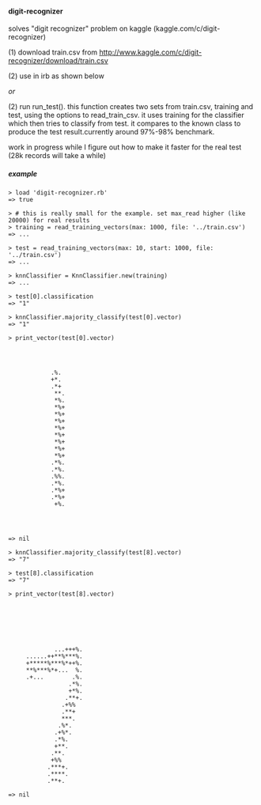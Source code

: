 #### digit-recognizer
solves "digit recognizer" problem on kaggle (kaggle.com/c/digit-recognizer)

(1) download train.csv from http://www.kaggle.com/c/digit-recognizer/download/train.csv

(2) use in irb as shown below 

*or* 

(2) run run_test(). this function creates two sets from train.csv, training and test, using the options to read_train_csv. it uses training for the classifier which then tries to classify from test. it compares to the known class to produce the test result.currently around 97%-98% benchmark. 

work in progress while I figure out how to make it faster for the real test (28k records will take a while)

##### example
    > load 'digit-recognizer.rb'
    => true

    > # this is really small for the example. set max_read higher (like 20000) for real results
    > training = read_training_vectors(max: 1000, file: '../train.csv')
    => ...

    > test = read_training_vectors(max: 10, start: 1000, file: '../train.csv')
    => ...

    > knnClassifier = KnnClassifier.new(training)
    => ...

    > test[0].classification
    => "1" 

    > knnClassifier.majority_classify(test[0].vector)
    => "1" 

    > print_vector(test[0].vector)
                                
                                
                                
                                
                .%.             
                +*.             
                .*+             
                 **.            
                 *%.            
                 *%+            
                 *%+            
                 *%+            
                 *%+            
                 *%+            
                 *%+            
                 *%+            
                 *%+            
                .*%.            
                .*%.            
                .%%.            
                .*%.            
                .*%+            
                .*%+            
                 +%.            
                                
                                
                                
                                
    => nil 

    > knnClassifier.majority_classify(test[8].vector)
    => "7" 

    > test[8].classification
    => "7" 
    
    > print_vector(test[8].vector)
                                
                                
                                
                                
                                
                                
                                
                 ...+++%.       
         ......++**%***%.       
         +*****%***%*++%.       
         **%***%*+...  %.       
         .+...        .%.       
                     .*%.       
                     +*%.       
                    .**+.       
                   .+%%         
                   .**+         
                   ***.         
                  .%*.          
                 .+%*.          
                 .*%.           
                 +**.           
                .**.            
                +%%             
               .***+.           
               .****.           
               .**+.            
                                
    => nil 

